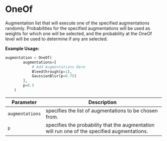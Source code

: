 # OneOf

Augmentation list that will execute one of the specified augmentations randomly. Probabilities for the specified augmentations will be used as weights for which one will be selected, and the probability at the OneOf level will be used to determine if any are selected.

**Example Usage:**

```python
augmentation = OneOf(
        augmentations=[
            # Add Augmentations Here
			Bleedthrough(p=1),
			GaussianBlur(p=0.75)
        ],
        p=0.5
    )
```

| Parameter  | Description  |
|---|---|
|   ```augmentations``` | specifies the list of augmentations to be chosen from.   |
|   ```p``` | specifies the probability that the augmentation will run one of the specified augmentations.   |

